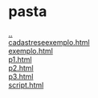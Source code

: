 # pasta 
<a href='https://gabrielryanft.github.io/learning/cursoemvideo/htmlecss/html/iframes' target='_self' rel='prev'>..</a><br/>
<a href='https://gabrielryanft.github.io/learning/cursoemvideo/htmlecss/html/iframes/pasta/cadastreseexemplo.html' target='_blank' rel='next'>cadastreseexemplo.html</a><br/>
<a href='https://gabrielryanft.github.io/learning/cursoemvideo/htmlecss/html/iframes/pasta/exemplo.html' target='_blank' rel='next'>exemplo.html</a><br/>
<a href='https://gabrielryanft.github.io/learning/cursoemvideo/htmlecss/html/iframes/pasta/p1.html' target='_blank' rel='next'>p1.html</a><br/>
<a href='https://gabrielryanft.github.io/learning/cursoemvideo/htmlecss/html/iframes/pasta/p2.html' target='_blank' rel='next'>p2.html</a><br/>
<a href='https://gabrielryanft.github.io/learning/cursoemvideo/htmlecss/html/iframes/pasta/p3.html' target='_blank' rel='next'>p3.html</a><br/>
<a href='https://gabrielryanft.github.io/learning/cursoemvideo/htmlecss/html/iframes/pasta/script.html' target='_blank' rel='next'>script.html</a><br/>
